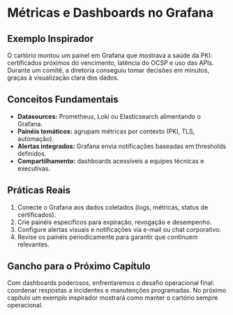 # Métricas e Dashboards no Grafana

## Exemplo Inspirador

O cartório montou um painel em Grafana que mostrava a saúde da PKI: certificados próximos do vencimento, latência do OCSP e uso das APIs. Durante um comitê, a diretoria conseguiu tomar decisões em minutos, graças à visualização clara dos dados.

## Conceitos Fundamentais

- **Datasources:** Prometheus, Loki ou Elasticsearch alimentando o Grafana.
- **Painéis temáticos:** agrupam métricas por contexto (PKI, TLS, automação).
- **Alertas integrados:** Grafana envia notificações baseadas em thresholds definidos.
- **Compartilhamento:** dashboards acessíveis a equipes técnicas e executivas.

## Práticas Reais

1. Conecte o Grafana aos dados coletados (logs, métricas, status de certificados).
2. Crie painéis específicos para expiração, revogação e desempenho.
3. Configure alertas visuais e notificações via e-mail ou chat corporativo.
4. Revise os painéis periodicamente para garantir que continuem relevantes.

## Gancho para o Próximo Capítulo

Com dashboards poderosos, enfrentaremos o desafio operacional final: coordenar respostas a incidentes e manutenções programadas. No próximo capítulo um exemplo inspirador mostrará como manter o cartório sempre operacional.
